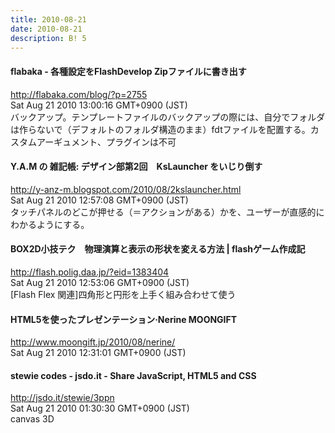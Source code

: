 ```yaml
---
title: 2010-08-21
date: 2010-08-21
description: B! 5
---
```


#### flabaka - 各種設定をFlashDevelop Zipファイルに書き出す
http://flabaka.com/blog/?p=2755<br>
Sat Aug 21 2010 13:00:16 GMT+0900 (JST)<br>
バックアップ。テンプレートファイルのバックアップの際には、自分でフォルダは作らないで（デフォルトのフォルダ構造のまま）fdtファイルを配置する。カスタムアーギュメント、プラグインは不可


#### Y.A.M の 雑記帳: デザイン部第2回　KsLauncher をいじり倒す
http://y-anz-m.blogspot.com/2010/08/2kslauncher.html<br>
Sat Aug 21 2010 12:57:08 GMT+0900 (JST)<br>
タッチパネルのどこが押せる（＝アクションがある）かを、ユーザーが直感的にわかるようにする。


#### BOX2D小技テク　物理演算と表示の形状を変える方法 | flashゲーム作成記
http://flash.polig.daa.jp/?eid=1383404<br>
Sat Aug 21 2010 12:53:06 GMT+0900 (JST)<br>
[Flash Flex 関連]四角形と円形を上手く組み合わせて使う


#### HTML5を使ったプレゼンテーション·Nerine MOONGIFT
http://www.moongift.jp/2010/08/nerine/<br>
Sat Aug 21 2010 12:31:01 GMT+0900 (JST)<br>


#### stewie codes - jsdo.it - Share JavaScript, HTML5 and CSS
http://jsdo.it/stewie/3ppn<br>
Sat Aug 21 2010 01:30:30 GMT+0900 (JST)<br>
canvas 3D


